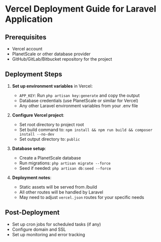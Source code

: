 # Vercel Deployment Guide for Laravel Application

## Prerequisites

-   Vercel account
-   PlanetScale or other database provider
-   GitHub/GitLab/Bitbucket repository for the project

## Deployment Steps

1. **Set up environment variables** in Vercel:

    - `APP_KEY`: Run `php artisan key:generate` and copy the output
    - Database credentials (use PlanetScale or similar for Vercel)
    - Any other Laravel environment variables from your .env file

2. **Configure Vercel project**:

    - Set root directory to project root
    - Set build command to: `npm install && npm run build && composer install --no-dev`
    - Set output directory to: `public`

3. **Database setup**:

    - Create a PlanetScale database
    - Run migrations: `php artisan migrate --force`
    - Seed if needed: `php artisan db:seed --force`

4. **Deployment notes**:
    - Static assets will be served from /build
    - All other routes will be handled by Laravel
    - May need to adjust `vercel.json` routes for your specific needs

## Post-Deployment

-   Set up cron jobs for scheduled tasks (if any)
-   Configure domain and SSL
-   Set up monitoring and error tracking
